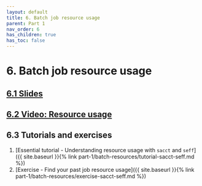 ```yaml
---
layout: default
title: 6. Batch job resource usage
parent: Part 1
nav_order: 6
has_children: true
has_toc: false
---
```


# 6. Batch job resource usage

## [6.1 Slides](https://a3s.fi/CSC_training/06_understanding_usage.html)

## [6.2 Video: Resource usage](https://video.csc.fi/media/t/0_bfbgk9zf)

## 6.3 Tutorials and exercises

1. [Essential tutorial - Understanding resource usage with `sacct` and `seff`]({{ site.baseurl }}{% link part-1/batch-resources/tutorial-sacct-seff.md %})
2. [Exercise - Find your past job resource usage]({{ site.baseurl }}{% link part-1/batch-resources/exercise-sacct-seff.md %})